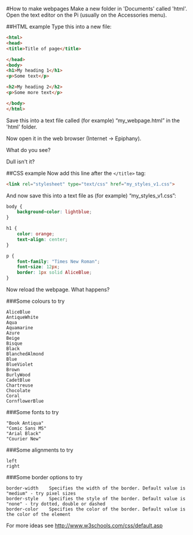#How to make webpages
Make a new folder in 'Documents' called 'html'.
Open the text editor on the Pi (usually on the Accessories menu).

##HTML example
Type this into a new file:

```html
<html>
<head>
<title>Title of page</title>

</head>
<body>
<h1>My heading 1</h1>
<p>Some text</p>

<h2>My heading 2</h2>
<p>Some more text</p>

</body>
</html>
```
Save this into a text file called (for example) “my_webpage.html” in the 'html' folder.

Now open it in the web browser (Internet -> Epiphany).

What do you see?

Dull isn't it?

##CSS example
Now add this line after the ```</title>``` tag:
```html
<link rel="stylesheet" type="text/css" href="my_styles_v1.css">
```
And now save this into a text file as (for example) “my_styles_v1.css”:

```css
body {
    background-color: lightblue;
}

h1 {
    color: orange;
    text-align: center;
}

p {
    font-family: "Times New Roman";
    font-size: 12px;
    border: 1px solid AliceBlue;
}
```

Now reload the webpage. What happens?

###Some colours to try
```
AliceBlue
AntiqueWhite
Aqua
Aquamarine
Azure
Beige
Bisque
Black
BlanchedAlmond
Blue
BlueViolet
Brown
BurlyWood
CadetBlue
Chartreuse
Chocolate
Coral
CornflowerBlue
```

###Some fonts to try
```
"Book Antiqua"
"Comic Sans MS"
"Arial Black"
"Courier New"
```

###Some alignments to try
```
left
right
```

###Some border options to try
```
border-width	Specifies the width of the border. Default value is "medium" - try pixel sizes
border-style	Specifies the style of the border. Default value is "none" - try dotted, double or dashed
border-color	Specifies the color of the border. Default value is the color of the element
```

For more ideas see http://www.w3schools.com/css/default.asp